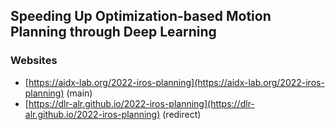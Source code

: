 ## Speeding Up Optimization-based Motion Planning through Deep Learning

### Websites
 - [https://aidx-lab.org/2022-iros-planning](https://aidx-lab.org/2022-iros-planning) (main)
 - [https://dlr-alr.github.io/2022-iros-planning](https://dlr-alr.github.io/2022-iros-planning) (redirect)
